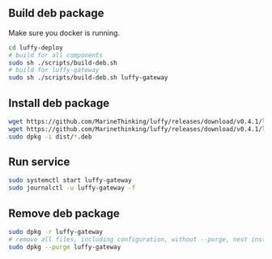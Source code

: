## Build deb package

Make sure you docker is running.

```bash
cd luffy-deploy
# build for all components
sudo sh ./scripts/build-deb.sh 
# build for luffy-gateway
sudo sh ./scripts/build-deb.sh luffy-gateway
```

## Install deb package

```bash
wget https://github.com/MarineThinking/luffy/releases/download/v0.4.1/luffy-gateway_0.4.1-1_amd64.deb
wget https://github.com/Marinethinking/luffy/releases/download/v0.4.1/luffy-launcher_0.4.1-1_arm64.deb
sudo dpkg -i dist/*.deb
```

## Run service

```bash
sudo systemctl start luffy-gateway
sudo journalctl -u luffy-gateway -f
```


## Remove deb package

```bash
sudo dpkg -r luffy-gateway
# remove all files, including configuration, without --purge, nest installation will not copy configuration
sudo dpkg --purge luffy-gateway 
```
